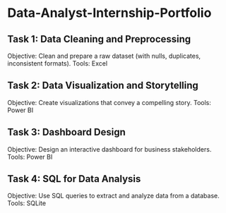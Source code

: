 # Data-Analyst-Internship-Portfolio
## Task 1: Data Cleaning and Preprocessing
Objective: Clean and prepare a raw dataset (with nulls, duplicates, inconsistent formats). 
Tools: Excel

## Task 2: Data Visualization and Storytelling
Objective: Create visualizations that convey a compelling story.
Tools: Power BI

## Task 3:  Dashboard Design
Objective: Design an interactive dashboard for business stakeholders.
Tools: Power BI

## Task 4: SQL for Data Analysis
 Objective: Use SQL queries to extract and analyze data from a database.
 Tools: SQLite
